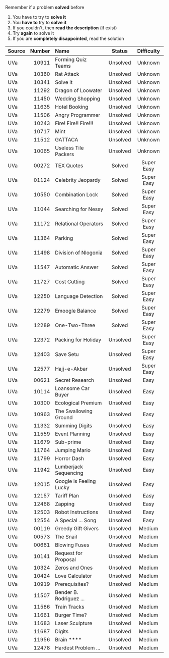 Remember if a problem **solved** before

1. You have to try to **solve it**
2. You **have to** try to **solve it**
3. If you couldn't, then **read the description** (if exist)
4. Try **again** to solve it
5. If you are **completely disappointed**, read the solution

|Source|Number|Name|Status|Difficulty|
|:-----|-----:|:---|:----:|:--------:|
|UVa|10911|Forming Quiz Teams|Unsolved|Unknown|
|UVa|10360|Rat Attack|Unsolved|Unknown|
|UVa|10341|Solve It|Unsolved|Unknown|
|UVa|11292|Dragon of Loowater|Unsolved|Unknown|
|UVa|11450|Wedding Shopping|Unsolved|Unknown|
|UVa|11635|Hotel Booking|Unsolved|Unknown|
|UVa|11506|Angry Programmer|Unsolved|Unknown|
|UVa|10243|Fire! Fire!! Fire!!!|Unsolved|Unknown|
|UVa|10717|Mint|Unsolved|Unknown|
|UVa|11512|GATTACA|Unsolved|Unknown|
|UVa|10065|Useless Tile Packers|Unsolved|Unknown|
|UVa|00272|TEX Quotes|Solved|Super Easy|
|UVa|01124|Celebrity Jeopardy|Solved|Super Easy|
|UVa|10550|Combination Lock|Solved|Super Easy|
|UVa|11044|Searching for Nessy|Solved|Super Easy|
|UVa|11172|Relational Operators|Solved|Super Easy|
|UVa|11364|Parking|Solved|Super Easy|
|UVa|11498|Division of Nlogonia|Solved|Super Easy|
|UVa|11547|Automatic Answer|Solved|Super Easy|
|UVa|11727|Cost Cutting|Solved|Super Easy|
|UVa|12250|Language Detection|Solved|Super Easy|
|UVa|12279|Emoogle Balance|Solved|Super Easy|
|UVa|12289|One-Two-Three|Solved|Super Easy|
|UVa|12372|Packing for Holiday|Unsolved|Super Easy|
|UVa|12403|Save Setu|Unsolved|Super Easy|
|UVa|12577|Hajj-e-Akbar|Unsolved|Super Easy|
|UVa|00621|Secret Research|Unsolved|Easy|
|UVa|10114|Loansome Car Buyer|Unsolved|Easy|
|UVa|10300|Ecological Premium|Unsolved|Easy|
|UVa|10963|The Swallowing Ground|Unsolved|Easy|
|UVa|11332|Summing Digits|Unsolved|Easy|
|UVa|11559|Event Planning|Unsolved|Easy|
|UVa|11679|Sub-prime|Unsolved|Easy|
|UVa|11764|Jumping Mario|Unsolved|Easy|
|UVa|11799|Horror Dash|Unsolved|Easy|
|UVa|11942|Lumberjack Sequencing|Unsolved|Easy|
|UVa|12015|Google is Feeling Lucky|Unsolved|Easy|
|UVa|12157|Tariff Plan|Unsolved|Easy|
|UVa|12468|Zapping|Unsolved|Easy|
|UVa|12503|Robot Instructions|Unsolved|Easy|
|UVa|12554|A Special ... Song|Unsolved|Easy|
|UVa|00119|Greedy Gift Givers|Unsolved|Medium|
|UVa|00573|The Snail|Unsolved|Medium|
|UVa|00661|Blowing Fuses|Unsolved|Medium|
|UVa|10141|Request for Proposal|Unsolved|Medium|
|UVa|10324|Zeros and Ones|Unsolved|Medium|
|UVa|10424|Love Calculator|Unsolved|Medium|
|UVa|10919|Prerequisites?|Unsolved|Medium|
|UVa|11507|Bender B. Rodriguez ...|Unsolved|Medium|
|UVa|11586|Train Tracks|Unsolved|Medium|
|UVa|11661|Burger Time?|Unsolved|Medium|
|UVa|11683|Laser Sculpture|Unsolved|Medium|
|UVa|11687|Digits|Unsolved|Medium|
|UVa|11956|Brain \*\*\*\*|Unsolved|Medium|
|UVa|12478|Hardest Problem ...|Unsolved|Medium|
